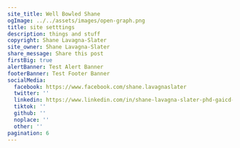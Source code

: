 ```yaml
---
site_title: Well Bowled Shane
ogImage: ../../assets/images/open-graph.png
title: site setttings
description: things and stuff
copyright: Shane Lavagna-Slater
site_owner: Shane Lavagna-Slater
share_message: Share this post
firstBig: true
alertBanner: Test Alert Banner
footerBanner: Test Footer Banner
socialMedia:
  facebook: https://www.facebook.com/shane.lavagnaslater
  twitter: ''
  linkedin: https://www.linkedin.com/in/shane-lavagna-slater-phd-gaicd-0664b620/
  tiktok: ''
  github: ''
  noplace: ''
  other: ''
pagination: 6
---
```

